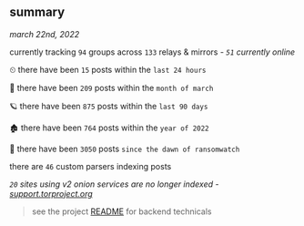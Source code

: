 
## summary
_march 22nd, 2022_

currently tracking `94` groups across `133` relays & mirrors - _`51` currently online_

⏲ there have been `15` posts within the `last 24 hours`

🦈 there have been `209` posts within the `month of march`

🪐 there have been `875` posts within the `last 90 days`

🏚 there have been `764` posts within the `year of 2022`

🦕 there have been `3050` posts `since the dawn of ransomwatch`

there are `46` custom parsers indexing posts

_`20` sites using v2 onion services are no longer indexed - [support.torproject.org](https://support.torproject.org/onionservices/v2-deprecation/)_

> see the project [README](https://github.com/thetanz/ransomwatch#ransomwatch--) for backend technicals

